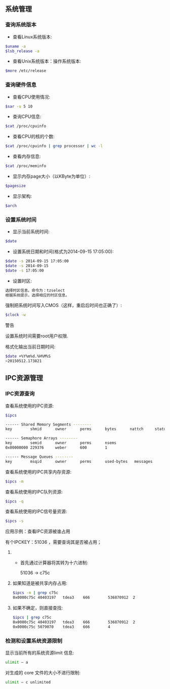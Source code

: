## 系统管理

### 查询系统版本

* 查看Linux系统版本:

```bash 
$uname -a
$lsb_release -a
```

* 查看Unix系统版本：操作系统版本:

```bash 
$more /etc/release
```

### 查询硬件信息

* 查看CPU使用情况:

```bash
$sar -u 5 10
```

* 查询CPU信息:

```bash 
$cat /proc/cpuinfo
```

* 查看CPU的核的个数:

```bash
$cat /proc/cpuinfo | grep processor | wc -l
```

* 查看内存信息:

```bash
$cat /proc/meminfo
```

* 显示内存page大小（以KByte为单位）:

```bash
$pagesize
```

* 显示架构:

```bash
$arch
```

### 设置系统时间

* 显示当前系统时间:

```bash
$date
```

* 设置系统日期和时间(格式为2014-09-15 17:05:00):

```bash
$date -s 2014-09-15 17:05:00
$date -s 2014-09-15
$date -s 17:05:00
```

* 设置时区:

```bash
选择时区信息。命令为：tzselect
根据系统提示，选择相应的时区信息。
```

强制把系统时间写入CMOS（这样，重启后时间也正确了）:

```bash
$clock -w
```

警告

设置系统时间需要root用户权限.

格式化输出当前日期时间:

```bash
$date +%Y%m%d.%H%M%S
>20150512.173821
```

## IPC资源管理

### IPC资源查询

查看系统使用的IPC资源:

```bash
$ipcs

------ Shared Memory Segments --------
key        shmid      owner      perms      bytes      nattch     status

------ Semaphore Arrays --------
key        semid      owner      perms      nsems
0x00000000 229376     weber      600        1

------ Message Queues --------
key        msqid      owner      perms      used-bytes   messages
```

查看系统使用的IPC共享内存资源:

```bash
$ipcs -m
```

查看系统使用的IPC队列资源:

```bash
$ipcs -q
```

查看系统使用的IPC信号量资源:

```bash
$ipcs -s
```

应用示例：查看IPC资源被谁占用

有个IPCKEY：51036 ，需要查询其是否被占用；

1. - 首先通过计算器将其转为十六进制:

		51036 -> c75c

2. 如果知道是被共享内存占用:

	```bash
	$ipcs -m | grep c75c
	0x0000c75c 40403197   tdea3    666        536870912  2
	```

3. 如果不确定，则直接查找:

	```bash
	$ipcs | grep c75c
	0x0000c75c 40403197   tdea3    666        536870912  2
	0x0000c75c 5079070    tdea3    666        4
	```

### 检测和设置系统资源限制

显示当前所有的系统资源limit 信息:

```bash
ulimit – a
```

对生成的 core 文件的大小不进行限制:

```bash
ulimit – c unlimited
```